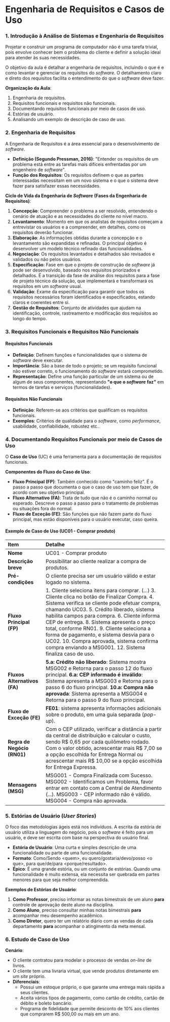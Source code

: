 # Engenharia de Requisitos e Casos de Uso

### 1\. Introdução à Análise de Sistemas e Engenharia de Requisitos

Projetar e construir um programa de computador não é uma tarefa trivial, pois envolve conhecer bem o problema do cliente e definir a solução ideal para atender às suas necessidades.

O objetivo da aula é detalhar a engenharia de requisitos, incluindo o que é e como levantar e gerenciar os requisitos do *software*. O detalhamento claro e direto dos requisitos facilita o entendimento do que o *software* deve fazer.

**Organização da Aula**:

1.  Engenharia de requisitos.
2.  Requisitos funcionais e requisitos não funcionais.
3.  Documentando requisitos funcionais por meio de casos de uso.
4.  Estórias de usuário.
5.  Analisando um exemplo de descrição de caso de uso.

### 2\. Engenharia de Requisitos

A Engenharia de Requisitos é a área essencial para o desenvolvimento de *software*.

  * **Definição (Segundo Pressman, 2016)**: "Entender os requisitos de um problema está entre as tarefas mais difíceis enfrentadas por um engenheiro de *software*".
  * **Função dos Requisitos**: Os requisitos definem o que as partes interessadas necessitam em um novo sistema e o que o sistema deve fazer para satisfazer essas necessidades.

**Ciclo de Vida da Engenharia de *Software* (Fases da Engenharia de Requisitos)**:

1.  **Concepção**: Compreender o problema a ser resolvido, entendendo o cenário de atuação e as necessidades do cliente no nível macro.
2.  **Levantamento**: Momento em que os analistas de requisitos começam a entrevistar os usuários e a compreender, em detalhes, como os requisitos deverão funcionar.
3.  **Elaboração**: As informações obtidas durante a concepção e o levantamento são expandidas e refinadas. O principal objetivo é desenvolver um modelo técnico refinado das funcionalidades.
4.  **Negociação**: Os requisitos levantados e detalhados são revisados e validados ou não pelos usuários.
5.  **Especificação**: Fase em que o projeto de construção de *software* já pode ser desenvolvido, baseado nos requisitos priorizados e detalhados. É a transição da fase de análise dos requisitos para a fase de projeto técnico da solução, que implementará e transformará os requisitos em um *software* usual.
6.  **Validação**: Exame da especificação para garantir que todos os requisitos necessários foram identificados e especificados, estando claros e coerentes entre si.
7.  **Gestão de Requisitos**: Conjunto de atividades que ajudam na identificação, controle, rastreamento e modificação dos requisitos ao longo do tempo.

### 3\. Requisitos Funcionais e Requisitos Não Funcionais

#### Requisitos Funcionais

  * **Definição**: Definem funções e funcionalidades que o sistema de *software* deve executar.
  * **Importância**: São a base de todo o projeto; se um requisito funcional não estiver correto, o funcionamento do *software* estará comprometido.
  * **Representação**: Define uma função particular de um sistema ou de algum de seus componentes, representando **"o que o *software* faz"** em termos de tarefas e serviços (funcionalidades).

#### Requisitos Não Funcionais

  * **Definição**: Referem-se aos critérios que qualificam os requisitos funcionais.
  * **Exemplos**: Critérios de qualidade para o *software*, como *performance*, usabilidade, confiabilidade, robustez etc..

### 4\. Documentando Requisitos Funcionais por meio de Casos de Uso

O **Caso de Uso** (UC) é uma ferramenta para a documentação de requisitos funcionais.

**Componentes do Fluxo do Caso de Uso**:

  * **Fluxo Principal (FP)**: Também conhecido como "caminho feliz". É o passo a passo que documenta o que o caso de uso tem que fazer, de acordo com seu objetivo principal.
  * **Fluxo Alternativo (FA)**: Trata de tudo que não é o caminho normal ou esperado. Descreve o passo a passo para o tratamento de problemas ou situações fora do normal.
  * **Fluxo de Exceção (FE)**: São funções que não fazem parte do fluxo principal, mas estão disponíveis para o usuário executar, caso queira.

#### Exemplo de Caso de Uso (UC01 - Comprar produto)

| Item | Detalhe |
| :--- | :--- |
| **Nome** | UC01 - Comprar produto |
| **Descrição breve** | Possibilitar ao cliente realizar a compra de produtos. |
| **Pré-condições** | O cliente precisa ser um usuário válido e estar logado no sistema. |
| **Fluxo Principal (FP)** | 1. Cliente seleciona itens para comprar. (...) 3. Cliente clica no botão de Finalizar Compra. 4. Sistema verifica se cliente pode efetuar compra, chamando UC03. 5. Crédito liberado, sistema habilita campos para compra. 6. Cliente informa CEP de entrega. 8. Sistema apresenta o preço total, conforme RN01. 9. Cliente seleciona a forma de pagamento, e sistema desvia para o UC02. 10. Compra aprovada, sistema confirma compra enviando a MSG001. 12. Sistema finaliza caso de uso. |
| **Fluxos Alternativos (FA)** | **5.a: Crédito não liberado**: Sistema mostra MSG002 e Retorna para o passo 12 do fluxo principal. **6.a: CEP informado é inválido**: Sistema apresenta a MSG003 e Retorna para o passo 6 do fluxo principal. **10.a: Compra não aprovada**: Sistema apresenta a MSG004 e Retorna para o passo 9 do fluxo principal. |
| **Fluxo de Exceção (FE)** | **FE01**: sistema apresenta informações adicionais sobre o produto, em uma guia separada (*pop-up*). |
| **Regra de Negócio (RN01)** | Com o CEP utilizado, verificar a distância a partir da central de distribuição e calcular o custo, sendo R$ 0,65 por cada quilômetro rodado. Com o valor obtido, acrescentar mais R$ 7,00 se a opção escolhida for Entrega Normal ou acrescentar mais R$ 10,00 se a opção escolhida for Entrega Expressa. |
| **Mensagens (MSG)** | MSG001 - Compra Finalizada com Sucesso. MSG002 - Identificamos um Problema, favor entrar em contato com a Central de Atendimento (...). MSG003 - CEP informado não é válido. MSG004 - Compra não aprovada. |

### 5\. Estórias de Usuário (*User Stories*)

O foco das metodologias ágeis está nos indivíduos. A escrita da estória de usuário utiliza a linguagem do negócio, pois o *software* é feito para um usuário, e deve ser escrita com base na perspectiva do usuário final.

  * **Estória de Usuário**: Uma curta e simples descrição de uma funcionalidade ou parte de uma funcionalidade.
  * **Formato**: Como/Sendo \<quem\>, eu quero/gostaria/devo/posso \<o que\>, para que/de/para \<porque/resultado\>.
  * **Épico**: É uma grande estória, ou um conjunto de estórias. Quando uma funcionalidade é muito extensa, ela necessita ser quebrada em partes menores para que seja melhor compreendida.

**Exemplos de Estórias de Usuário**:

1.  **Como Professor**, preciso informar as notas bimestrais de um aluno **para** controle de aprovação deste aluno na disciplina.
2.  **Como Aluno**, preciso consultar minhas notas bimestrais **para** acompanhar meu desempenho acadêmico.
3.  **Como Diretor**, quero ter um relatório diário com as vendas de cada departamento **para** acompanhar o atingimento da meta mensal.

### 6\. Estudo de Caso de Uso

**Cenário**:

  * O cliente contratou para modelar o processo de vendas *on-line* de livros.
  * O cliente tem uma livraria virtual, que vende produtos diretamente em um *site* próprio.
  * **Diferenciais**:
      * Possui um estoque próprio, o que garante uma entrega mais rápida a seus clientes.
      * Aceita vários tipos de pagamento, como cartão de crédito, cartão de débito e boleto bancário.
      * Programa de fidelidade que permite desconto de 10% aos clientes que comprarem R$ 500,00 ou mais em um ano.